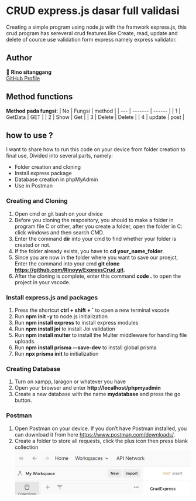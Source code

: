 # CRUD express.js dasar full validasi

Creating a simple program using node.js with the framwork express.js, this crud program has sereveral crud features like  Create, read, update and delete
of cource use validation form express namely express validator.

## Author

👤 **Rino sitanggang**  
[GitHub Profile](https://github.com/username/Rinoyy)

## Method functions
**Method pada fungsi:**
| No  | Fungsi  | method |
| --- | ------- | ------ |
| 1   | GetData | GET    |
| 2   | Show    | Get    |
| 3   | Delete  | Delete |
| 4   | update  | post   |

<!-- ![Logo](https://pbs.twimg.com/profile_images/876811570201755648/2DDnZDi7_400x400.jpg) -->
## how to use ?
I want to share how to run this code on your device from folder creation to final use, Divided into several parts, namely:

- Folder creation and cloning
- Install express package
- Database creation in phpMyAdmin
- Use in Postman

### Creating and Cloning
1. Open cmd or git bash on your divice
2. Before you cloning the respository, you should to make a folder in program file C or other, after you create a folder, open the folder in C: click windows and then search CMD.
3. Enter the command **dir** into your cmd to find whether your folder is created or not.
4. If the folder already exists, you have to **cd your_name_folder**.
5. Since  you are now in the folder where you want to save our proejct, Enter the  command into your cmd **git clone https://github.com/Rinoyy/ExpressCrud.git**.
6. After the cloning is complete, enter this command **code .** to open the project in your vscode.

### Install express.js and packages 
1. Press the shortcut **ctrl + shift + `** to open a new terminal vscode
2. Run  **npm init -y** to node.js initialization
3. Run **npm install express** to install express modules
4. Run **npm install joi** to install Joi validation
5. Run **npm install multer** to install the Multer middleware for handling file uploads.
6. Run **npm install prisma --save-dev** to install global prisma
7. Run **npx prisma init** to initialization

### Creating Database
1. Turn on xampp, laragon or whatever you have
2. Open your browser and enter **http://localhost/phpmyadmin**
3. Create a new database with the name **mydatabase** and press the go button.

### Postman
1. Open Postman on your device. If you don’t have Postman installed, you can download it from here https://www.postman.com/downloads/.
2. Create a folder to store all requests, click the plus icon then press blank collection   
    ![Create a folder](images/CreateCollection.png)